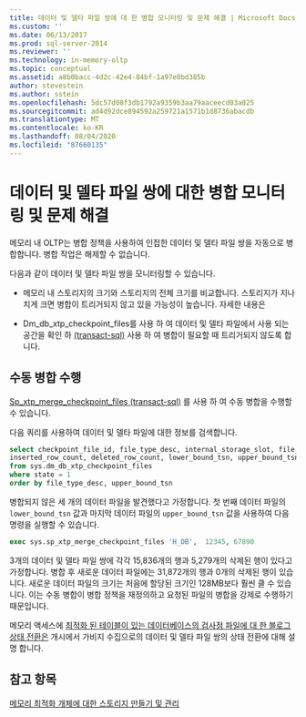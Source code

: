 ```yaml
---
title: 데이터 및 델타 파일 쌍에 대 한 병합 모니터링 및 문제 해결 | Microsoft Docs
ms.custom: ''
ms.date: 06/13/2017
ms.prod: sql-server-2014
ms.reviewer: ''
ms.technology: in-memory-oltp
ms.topic: conceptual
ms.assetid: a8b0bacc-4d2c-42e4-84bf-1a97e0bd385b
author: stevestein
ms.author: sstein
ms.openlocfilehash: 5dc57d08f3db1792a9359b3aa79aaceecd03a025
ms.sourcegitcommit: ad4d92dce894592a259721a1571b1d8736abacdb
ms.translationtype: MT
ms.contentlocale: ko-KR
ms.lasthandoff: 08/04/2020
ms.locfileid: "87660135"
---
```

# <a name="monitoring-and-troubleshooting-merge-for-data-and-delta-file-pairs"></a>데이터 및 델타 파일 쌍에 대한 병합 모니터링 및 문제 해결
  메모리 내 OLTP는 병합 정책을 사용하여 인접한 데이터 및 델타 파일 쌍을 자동으로 병합합니다. 병합 작업은 해제할 수 없습니다.  
  
 다음과 같이 데이터 및 델타 파일 쌍을 모니터링할 수 있습니다.  
  
-   메모리 내 스토리지의 크기와 스토리지의 전체 크기를 비교합니다. 스토리지가 지나치게 크면 병합이 트리거되지 않고 있을 가능성이 높습니다. 자세한 내용은  
  
-   Dm_db_xtp_checkpoint_files를 사용 하 여 데이터 및 델타 파일에서 사용 되는 공간을 확인 하 [&#40;transact-sql&#41;](/sql/relational-databases/system-dynamic-management-views/sys-dm-db-xtp-checkpoint-files-transact-sql) 사용 하 여 병합이 필요할 때 트리거되지 않도록 합니다.  
  
## <a name="performing-a-manual-merge"></a>수동 병합 수행  
 [Sp_xtp_merge_checkpoint_files &#40;transact-sql&#41;](/sql/relational-databases/system-stored-procedures/sys-sp-xtp-merge-checkpoint-files-transact-sql) 를 사용 하 여 수동 병합을 수행할 수 있습니다.  
  
 다음 쿼리를 사용하여 데이터 및 델타 파일에 대한 정보를 검색합니다.  
  
```sql  
select checkpoint_file_id, file_type_desc, internal_storage_slot, file_size_in_bytes, file_size_used_in_bytes,   
inserted_row_count, deleted_row_count, lower_bound_tsn, upper_bound_tsn   
from sys.dm_db_xtp_checkpoint_files  
where state = 1  
order by file_type_desc, upper_bound_tsn  
```  
  
 병합되지 않은 세 개의 데이터 파일을 발견했다고 가정합니다. 첫 번째 데이터 파일의 `lower_bound_tsn` 값과 마지막 데이터 파일의 `upper_bound_tsn` 값을 사용하여 다음 명령을 실행할 수 있습니다.  
  
```sql  
exec sys.sp_xtp_merge_checkpoint_files 'H_DB',  12345, 67890  
```  
  
 3개의 데이터 및 델타 파일 쌍에 각각 15,836개의 행과 5,279개의 삭제된 행이 있다고 가정합니다. 병합 후 새로운 데이터 파일에는 31,872개의 행과 0개의 삭제된 행이 있습니다. 새로운 데이터 파일의 크기는 처음에 할당된 크기인 128MB보다 훨씬 클 수 있습니다. 이는 수동 병합이 병합 정책을 재정의하고 요청된 파일의 병합을 강제로 수행하기 때문입니다.  
  
 메모리 액세스에 [최적화 된 테이블이 있는 데이터베이스의 검사점 파일에 대 한 블로그 상태 전환은](https://cloudblogs.microsoft.com/sqlserver/2014/01/23/state-transition-of-checkpoint-files-in-databases-with-memory-optimized-tables/) 개시에서 가비지 수집으로의 데이터 및 델타 파일 쌍의 상태 전환에 대해 설명 합니다.  
  
## <a name="see-also"></a>참고 항목  
 [메모리 최적화 개체에 대한 스토리지 만들기 및 관리](../relational-databases/in-memory-oltp/creating-and-managing-storage-for-memory-optimized-objects.md)  
  
